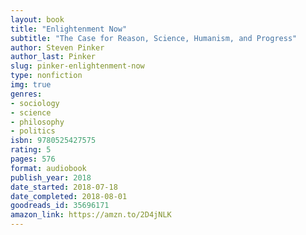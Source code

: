```yaml
---
layout: book
title: "Enlightenment Now"
subtitle: "The Case for Reason, Science, Humanism, and Progress"
author: Steven Pinker
author_last: Pinker
slug: pinker-enlightenment-now
type: nonfiction
img: true
genres:
- sociology
- science
- philosophy
- politics
isbn: 9780525427575
rating: 5
pages: 576
format: audiobook
publish_year: 2018
date_started: 2018-07-18
date_completed: 2018-08-01
goodreads_id: 35696171
amazon_link: https://amzn.to/2D4jNLK
---
```

